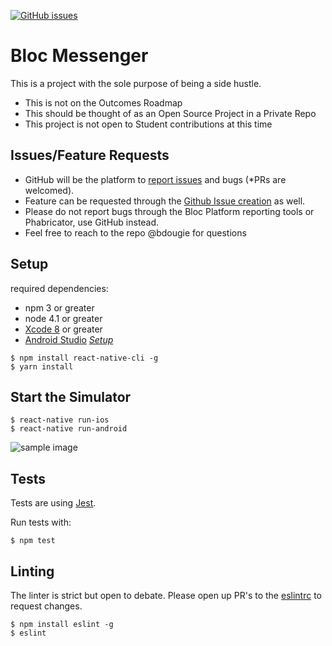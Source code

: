  [![GitHub issues](https://img.shields.io/github/issues/Bloc/Messenger.svg)](https://github.com/Bloc/Messenger/issues)
 
# Bloc Messenger
 
 This is a project with the sole purpose of being a side hustle.
 - This is not on the Outcomes Roadmap
 - This should be thought of as an Open Source Project in a Private Repo
 - This project is not open to Student contributions at this time
 
 ## Issues/Feature Requests
 
 - GitHub will be the platform to [report issues](https://github.com/bdougie/BlocMessenger/issues/new) and bugs (*PRs are welcomed).
 - Feature can be requested through the [Github Issue creation](https://github.com/bdougie/BlocMessenger/issues/new) as well.
 - Please do not report bugs through the Bloc Platform reporting tools or Phabricator, use GitHub instead. 
 - Feel free to reach to the repo @bdougie for questions
 
 
 ## Setup
 required dependencies:
 - npm 3 or greater
 - node 4.1 or greater
 - [Xcode 8](https://itunes.apple.com/us/app/xcode/id497799835?mt=12) or greater 
 - [Android Studio](https://developer.android.com/studio/index.html) *[Setup](https://medium.com/@deepak.gulati/running-react-native-app-on-the-android-emulator-11bf309443eb#.v0ym11uhg)*
 
 ```
 $ npm install react-native-cli -g
 $ yarn install 
 ```
 
 ## Start the Simulator
 
 ```
 $ react-native run-ios
 $ react-native run-android
 ```
 
 ![sample image](http://i.imgur.com/xVetwhwm.png)
 
 ## Tests
 Tests are using [Jest](https://facebook.github.io/jest/).
 
 Run tests with:
 ```
 $ npm test
 ```
 
 ## Linting
 
 The linter is strict but open to debate. Please open up PR's to the [eslintrc](https://github.com/Bloc/BlocMessenger/blob/master/.eslintrc) to request changes.
 
 ```
 $ npm install eslint -g
 $ eslint
 ```
